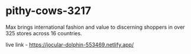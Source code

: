 # pithy-cows-3217
 Max brings international fashion and value to discerning shoppers in over 325 stores across 16 countries.
 
 live link - https://jocular-dolphin-553469.netlify.app/
 
